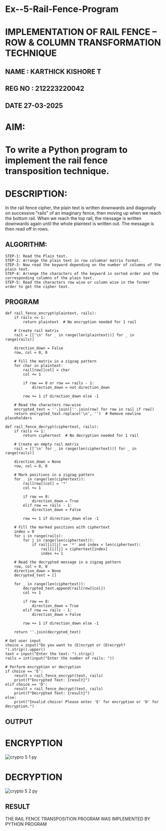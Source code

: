 # Ex--5-Rail-Fence-Program

# IMPLEMENTATION OF RAIL FENCE – ROW & COLUMN TRANSFORMATION TECHNIQUE

## NAME : KARTHICK KISHORE T
## REG NO : 212223220042
## DATE 27-03-2025

# AIM:

# To write a Python program to implement the rail fence transposition technique.

# DESCRIPTION:

In the rail fence cipher, the plain text is written downwards and diagonally on successive "rails" of an imaginary fence, then moving up when we reach the bottom rail. When we reach the top rail, the message is written downwards again until the whole plaintext is written out. The message is then read off in rows.

## ALGORITHM:
```
STEP-1: Read the Plain text.
STEP-2: Arrange the plain text in row columnar matrix format.
STEP-3: Now read the keyword depending on the number of columns of the plain text.
STEP-4: Arrange the characters of the keyword in sorted order and the corresponding columns of the plain text.
STEP-5: Read the characters row wise or column wise in the former order to get the cipher text.
```

## PROGRAM

```
def rail_fence_encrypt(plaintext, rails):
    if rails <= 1:
        return plaintext  # No encryption needed for 1 rail

    # Create rail matrix
    rail = [['\n' for _ in range(len(plaintext))] for _ in range(rails)]
    
    direction_down = False
    row, col = 0, 0
    
    # Fill the matrix in a zigzag pattern
    for char in plaintext:
        rail[row][col] = char
        col += 1
        
        if row == 0 or row == rails - 1:
            direction_down = not direction_down
            
        row += 1 if direction_down else -1

    # Read the characters row-wise
    encrypted_text = ''.join([''.join(row) for row in rail if row])
    return encrypted_text.replace('\n', '')  # Remove newline placeholders

def rail_fence_decrypt(ciphertext, rails):
    if rails <= 1:
        return ciphertext  # No decryption needed for 1 rail

    # Create an empty rail matrix
    rail = [['\n' for _ in range(len(ciphertext))] for _ in range(rails)]
    
    direction_down = None
    row, col = 0, 0

    # Mark positions in a zigzag pattern
    for _ in range(len(ciphertext)):
        rail[row][col] = '*'
        col += 1
        
        if row == 0:
            direction_down = True
        elif row == rails - 1:
            direction_down = False

        row += 1 if direction_down else -1

    # Fill the marked positions with ciphertext
    index = 0
    for i in range(rails):
        for j in range(len(ciphertext)):
            if rail[i][j] == '*' and index < len(ciphertext):
                rail[i][j] = ciphertext[index]
                index += 1

    # Read the decrypted message in a zigzag pattern
    row, col = 0, 0
    direction_down = None
    decrypted_text = []

    for _ in range(len(ciphertext)):
        decrypted_text.append(rail[row][col])
        col += 1

        if row == 0:
            direction_down = True
        elif row == rails - 1:
            direction_down = False

        row += 1 if direction_down else -1

    return ''.join(decrypted_text)

# Get user input
choice = input("Do you want to (E)ncrypt or (D)ecrypt? ").strip().upper()
text = input("Enter the text: ").strip()
rails = int(input("Enter the number of rails: "))

# Perform encryption or decryption
if choice == 'E':
    result = rail_fence_encrypt(text, rails)
    print(f"Encrypted Text: {result}")
elif choice == 'D':
    result = rail_fence_decrypt(text, rails)
    print(f"Decrypted Text: {result}")
else:
    print("Invalid choice! Please enter 'E' for encryption or 'D' for decryption.")

```

## OUTPUT
 # ENCRYPTION
 
 ![crypro 5 1 py](https://github.com/user-attachments/assets/98d1df43-fba4-44b1-900f-20da2b51f512)

 # DECRYPTION
 
![crypto 5 2 py](https://github.com/user-attachments/assets/e37ed8fe-f01d-45fd-86cf-01a025e80ee2)


## RESULT

THE RAIL FENCE TRANSPOSITION PROGRAM WAS IMPLEMENTED BY PYTHON PROGRAM
